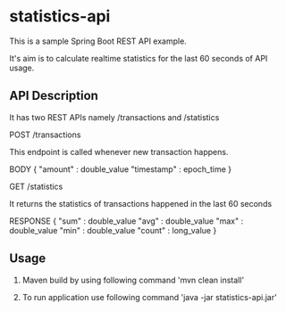 # statistics-api

This is a sample Spring Boot REST API example.

It's aim is to calculate realtime statistics for the last 60 seconds of API usage.

## API Description
It has two REST APIs namely /transactions and /statistics

POST /transactions

This endpoint is called whenever new transaction happens.

BODY
{
    "amount" : double_value
    "timestamp" : epoch_time
}

GET /statistics

It returns the statistics of transactions happened in the last 60 seconds

RESPONSE
{
    "sum" : double_value
    "avg" : double_value
    "max" : double_value
    "min" : double_value
    "count" : long_value
}

## Usage

1. Maven build by using following command
'mvn clean install'

2. To run application use following command
'java -jar statistics-api.jar'


